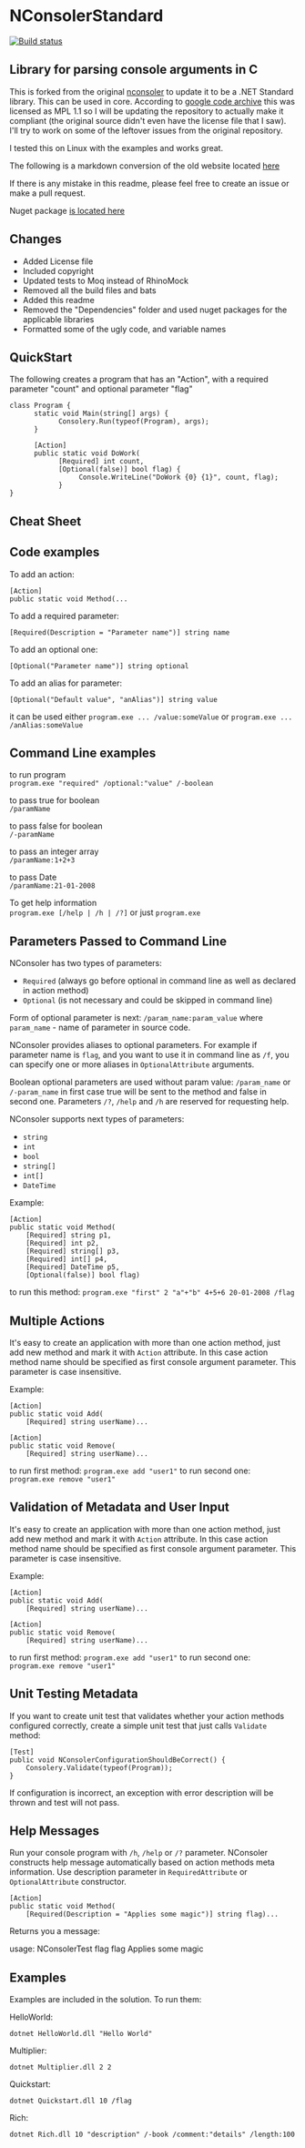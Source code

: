 # NConsolerStandard

[![Build status](https://ci.appveyor.com/api/projects/status/e0ijh5fcmsr5xsf0?svg=true)](https://ci.appveyor.com/project/njvsvalhalla/nconsoler)

## Library for parsing console arguments in C

This is forked from the original [nconsoler](https://github.com/csharpus/nconsoler) to update it to be a .NET Standard library. This can be used in core. According to [google code archive](https://code.google.com/archive/p/nconsoler/#!) this was licensed as MPL 1.1 so I will be updating the repository to actually make it compliant (the original source didn't even have the license file that I saw). I'll try to work on some of the leftover issues from the original repository.

I tested this on Linux with the examples and works great.

The following is a markdown conversion of the old website located [here](http://web.archive.org/web/20120117045940/http://nconsoler.csharpus.com/manual)

If there is any mistake in this readme, please feel free to create an issue or make a pull request.

Nuget package [is located here](https://www.nuget.org/packages/NConsolerStandard/)

## Changes

 - Added License file
 - Included copyright
 - Updated tests to Moq instead of RhinoMock
 - Removed all the build files and bats
 - Added this readme
 - Removed the "Dependencies" folder and used nuget packages for the applicable libraries
 - Formatted some of the ugly code, and variable names

## QuickStart

The following creates a program that has an "Action", with a required parameter "count" and optional parameter "flag"    

    class Program {
          static void Main(string[] args) {
                Consolery.Run(typeof(Program), args);
          }
    
          [Action]
          public static void DoWork(
                [Required] int count,
                [Optional(false)] bool flag) {
                     Console.WriteLine("DoWork {0} {1}", count, flag);
                }
    }
## Cheat Sheet

## Code examples

To add an action:

```
[Action]
public static void Method(...
```
To add a required parameter:
```
[Required(Description = "Parameter name")] string name
```
To add an optional one:
```
[Optional("Parameter name")] string optional
```
To add an alias for parameter:
```
[Optional("Default value", "anAlias")] string value
```

it can be used either `program.exe ... /value:someValue` or `program.exe ... /anAlias:someValue`

## Command Line examples

to run program  
`program.exe "required" /optional:"value" /-boolean`

to pass true for boolean  
`/paramName`

to pass false for boolean  
`/-paramName`

to pass an integer array  
`/paramName:1+2+3`

to pass Date  
`/paramName:21-01-2008`

To get help information  
`program.exe [/help | /h | /?]` or just `program.exe`

##  Parameters Passed to Command Line

NConsoler has two types of parameters:

-   `Required` (always go before optional in command line as well as declared in action method)
-   `Optional` (is not necessary and could be skipped in command line)

Form of optional parameter is next: `/param_name:param_value` where `param_name` - name of parameter in source code.

NConsoler provides aliases to optional parameters. For example if parameter name is `flag`, and you want to use it in command line as `/f`, you can specify one or more aliases in `OptionalAttribute` arguments.

Boolean optional parameters are used without param value: `/param_name` or `/-param_name` in first case true will be sent to the method and false in second one. Parameters `/?`, `/help` and `/h` are reserved for requesting help.

NConsoler supports next types of parameters:

-   `string`
-   `int`
-   `bool`
-   `string[]`
-   `int[]`
-   `DateTime`

Example:

```
[Action]
public static void Method(
    [Required] string p1,
    [Required] int p2,
    [Required] string[] p3,
    [Required] int[] p4,
    [Required] DateTime p5,
    [Optional(false)] bool flag)
```

to run this method: `program.exe "first" 2 "a"+"b" 4+5+6 20-01-2008 /flag`

## Multiple Actions
It's easy to create an application with more than one action method, just add new method and mark it with `Action` attribute. In this case action method name should be specified as first console argument parameter. This parameter is case insensitive.

Example:

```
[Action]
public static void Add(
    [Required] string userName)...

[Action]
public static void Remove(
    [Required] string userName)...
```

to run first method: `program.exe add "user1"` to run second one: `program.exe remove "user1"`

## Validation of Metadata and User Input
It's easy to create an application with more than one action method, just add new method and mark it with `Action` attribute. In this case action method name should be specified as first console argument parameter. This parameter is case insensitive.

Example:

```
[Action]
public static void Add(
    [Required] string userName)...

[Action]
public static void Remove(
    [Required] string userName)...
```

to run first method: `program.exe add "user1"` to run second one: `program.exe remove "user1"`

## Unit Testing Metadata

If you want to create unit test that validates whether your action methods configured correctly, create a simple unit test that just calls `Validate` method:

```
[Test]
public void NConsolerConfigurationShouldBeCorrect() {
    Consolery.Validate(typeof(Program));
}
```

If configuration is incorrect, an exception with error description will be thrown and test will not pass.

## Help Messages
Run your console program with `/h`, `/help` or `/?` parameter. NConsoler constructs help message automatically based on action methods meta information. Use description parameter in `RequiredAttribute` or `OptionalAttribute` constructor.

```
[Action]
public static void Method(
    [Required(Description = "Applies some magic")] string flag)...
```

Returns you a message:

 usage: NConsolerTest flag
  flag Applies some magic

## Examples

Examples are included in the solution. To run them:

HelloWorld:

    dotnet HelloWorld.dll "Hello World"

Multiplier:

    dotnet Multiplier.dll 2 2
Quickstart:

    dotnet Quickstart.dll 10 /flag
Rich:

    dotnet Rich.dll 10 "description" /-book /comment:"details" /length:100

